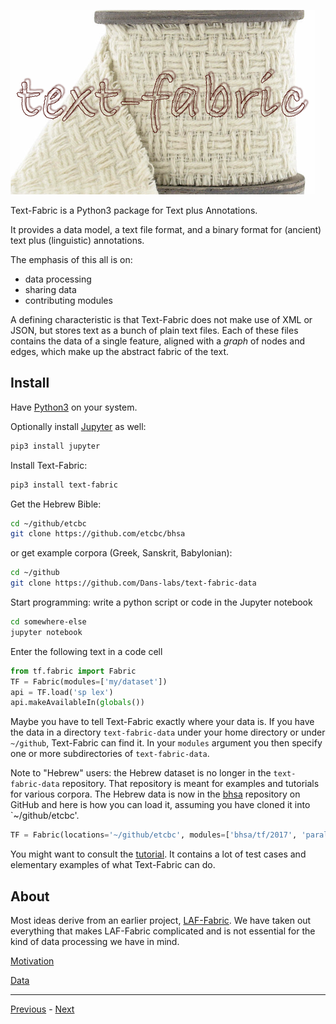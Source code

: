![logo](images/tf.png)

Text-Fabric is a Python3 package for Text plus Annotations.

It provides a data model, a text file format, and a binary format for (ancient) text plus
(linguistic) annotations.

The emphasis of this all is on:

* data processing
* sharing data
* contributing modules

A defining characteristic is that Text-Fabric does not make use of XML or JSON,
but stores text as a bunch of plain text files.
Each of these files contains the data of a single feature,
aligned with a *graph* of nodes and edges, which make up the
abstract fabric of the text.

## Install

Have [Python3](https://www.python.org/downloads/) on your system.

Optionally install [Jupyter](http://jupyter.org) as well:

```sh
pip3 install jupyter
```

Install Text-Fabric:

```sh
pip3 install text-fabric
```

Get the Hebrew Bible:

```sh
cd ~/github/etcbc
git clone https://github.com/etcbc/bhsa
```

or get example corpora (Greek, Sanskrit, Babylonian):

```sh
cd ~/github
git clone https://github.com/Dans-labs/text-fabric-data
```

Start programming: write a python script or code in the Jupyter notebook

```sh
cd somewhere-else
jupyter notebook
```

Enter the following text in a code cell

```python
from tf.fabric import Fabric
TF = Fabric(modules=['my/dataset'])
api = TF.load('sp lex')
api.makeAvailableIn(globals())
```

Maybe you have to tell Text-Fabric exactly where your data is.
If you have the data in a directory `text-fabric-data`
under your home directory  or under `~/github`, Text-Fabric can find it.
In your `modules` argument you then specify one or more subdirectories of
`text-fabric-data`.

Note to "Hebrew" users: the Hebrew dataset is no longer in the `text-fabric-data` repository.
That repository is meant for examples and tutorials for various corpora.
The Hebrew data is now in the [bhsa](https://github.com/ETCBC/bhsa) repository on GitHub
and here is how you can load it, assuming you have cloned it into `~/github/etcbc'.

```python
TF = Fabric(locations='~/github/etcbc', modules=['bhsa/tf/2017', 'parallels/tf/2017'])
```

You might want to consult the
[tutorial](/Dans-labs/text-fabric/blob/master/docs/tutorial.ipynb).
It contains a lot of test cases and elementary examples of what Text-Fabric can do.

## About

Most ideas derive from an earlier project, 
[LAF-Fabric](https://github.com/Dans-labs/laf-fabric).
We have taken out everything that makes LAF-Fabric complicated and is not essential for the
kind of data processing we have in mind.

[Motivation](http://www.slideshare.net/dirkroorda/text-fabric)

[Data](https://github.com/Dans-labs/text-fabric-data)

---
[Previous](Roadmap) -
[Next](News)

